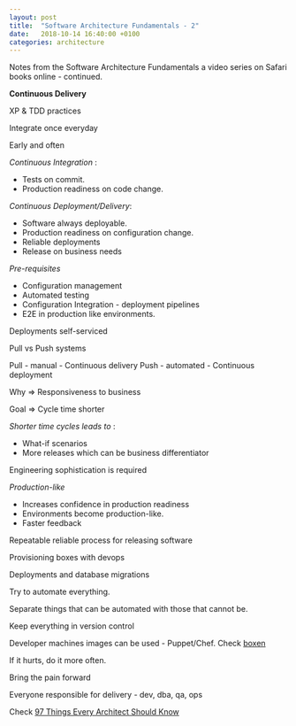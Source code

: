 ```yaml
---
layout: post
title:  "Software Architecture Fundamentals - 2"
date:   2018-10-14 16:40:00 +0100
categories: architecture
---
```


Notes from the Software Architecture Fundamentals a video series on Safari books online - continued.

**Continuous Delivery**

XP & TDD practices

Integrate once everyday

Early and often

*Continuous Integration* :

* Tests on commit. 
* Production readiness on code change.

*Continuous Deployment/Delivery*:

* Software always deployable. 
* Production readiness on configuration change.
* Reliable deployments
* Release on business needs


*Pre-requisites*

* Configuration management
* Automated testing
* Configuration Integration - deployment pipelines
* E2E in production like environments.


Deployments self-serviced

Pull vs Push systems

Pull - manual - Continuous delivery
Push - automated - Continuous deployment


Why => Responsiveness to business

Goal => Cycle time shorter

*Shorter time cycles leads to* : 

* What-if scenarios
* More releases which can be business differentiator

Engineering sophistication is required

*Production-like*
* Increases confidence in production readiness
* Environments become production-like.
* Faster feedback

Repeatable reliable process for releasing software

Provisioning boxes with devops

Deployments and database migrations

Try to automate everything.

Separate things that can be automated with those that cannot be.

Keep everything in version control

Developer machines images can be used - Puppet/Chef. Check [boxen][boxen]

If it hurts, do it more often.

Bring the pain forward

Everyone responsible for delivery - dev, dba, qa, ops


Check
[97 Things Every Architect Should Know][97]

[boxen]:https://github.com/boxen
[97]:https://www.amazon.co.uk/Things-Every-Software-Architect-Should/dp/059652269X